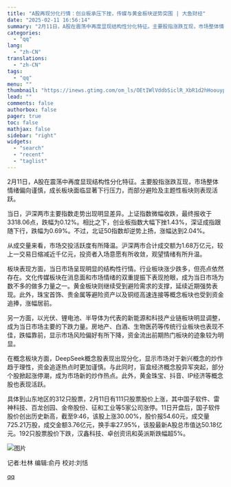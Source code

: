 ```yaml
---
title: "A股再现分化行情：创业板承压下挫，传媒与黄金板块逆势突围 | 大鱼财经"
date: "2025-02-11 16:56:14"
summary: "2月11日，A股在震荡中再度显现结构性分化特征。主要股指涨跌互现，市场整体情绪偏向谨慎，成长板块面临..."
categories:
  - "qq"
lang:
  - "zh-CN"
translations:
  - "zh-CN"
tags:
  - "qq"
menu: ""
thumbnail: "https://inews.gtimg.com/om_ls/OEtIWlVddbSiclR_XbR1d2hHoouyphvSD1Ujc8tuxoRlYAA_640360/0"
lead: ""
comments: false
authorbox: false
pager: true
toc: false
mathjax: false
sidebar: "right"
widgets:
  - "search"
  - "recent"
  - "taglist"
---
```


2月11日，A股在震荡中再度显现结构性分化特征。主要股指涨跌互现，市场整体情绪偏向谨慎，成长板块面临显著下行压力，而部分避险及主题性板块则表现活跃。

当日，沪深两市主要指数走势出现明显差异。上证指数微幅收跌，最终报收于3318.06点，跌幅为0.12%。相比之下，创业板指数大幅下挫1.43%，深证成指跟随下行，跌幅为0.69%。不过，北证50指数却逆势上扬，涨幅达到2.04%。

从成交量来看，市场交投活跃度有所降温。沪深两市合计成交额为1.68万亿元，较上一交易日缩减近千亿元，投资者入场意愿有所收敛，观望情绪有所升温。

板块表现方面，当日市场呈现明显的结构性行情。行业板块涨少跌多，但亮点依然存在。文化传媒板块在消息面和市场情绪的双重提振下表现抢眼，成为当日市场为数不多的做多力量之一。黄金板块则继续受到避险需求的支撑，延续近期强势表现。此外，珠宝首饰、贵金属等避险资产以及铜缆高速连接等概念板块也受到资金追捧，涨幅居前。

另一方面，以光伏、锂电池、半导体为代表的新能源和科技产业链板块明显调整，成为当日市场主要的下跌力量。房地产、白酒、生物医药等传统行业板块也表现不佳，跌幅靠前，显示市场风险偏好有所下降，资金流出前期热门板块的迹象较为明显。

在概念板块方面，DeepSeek概念股表现出现分化，显示市场对于新兴概念的炒作趋于理性，资金追逐热点时更加谨慎。与此同时，盲盒经济概念股异军突起，部分个股掀起涨停潮，成为市场新的炒作热点。此外，黄金珠宝、抖音、IP经济等概念股也表现活跃。

具体到山东地区的312只股票，2月11日有111只股票股价上涨，其中国子软件、雷神科技、百龙创园、金帝股份、征和工业等5家公司涨停。11日开盘后，国子软件股价创出历史新高，截至9:46，该股上涨30.00%，股价报54.60元，成交量725.21万股，成交金额3.76亿元，换手率27.95%，该股最新A股总市值达50.18亿元。192只股票股价下跌，汉鑫科技、卓创资讯和英派斯跌幅超5%。

![图片](https://inews.gtimg.com/news_bt/OSLw9LZWZQOzt_gHc12N19BKE-KTwbVR7uj4egN3z6QvwAA/641)

记者:杜林 编辑:俞丹 校对:刘恬

[qq](https://new.qq.com/rain/a/20250211A06CT900)
